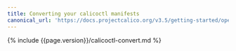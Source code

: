 ```yaml
---
title: Converting your calicoctl manifests
canonical_url: 'https://docs.projectcalico.org/v3.5/getting-started/openstack/upgrade/convert'
---
```


{% include {{page.version}}/calicoctl-convert.md %}
